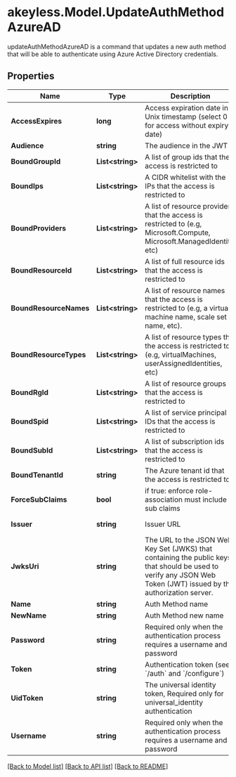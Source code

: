 # akeyless.Model.UpdateAuthMethodAzureAD
updateAuthMethodAzureAD is a command that updates a new auth method that will be able to authenticate using Azure Active Directory credentials.
## Properties

Name | Type | Description | Notes
------------ | ------------- | ------------- | -------------
**AccessExpires** | **long** | Access expiration date in Unix timestamp (select 0 for access without expiry date) | [optional] [default to 0]
**Audience** | **string** | The audience in the JWT | [optional] [default to "https://management.azure.com/"]
**BoundGroupId** | **List&lt;string&gt;** | A list of group ids that the access is restricted to | [optional] 
**BoundIps** | **List&lt;string&gt;** | A CIDR whitelist with the IPs that the access is restricted to | [optional] 
**BoundProviders** | **List&lt;string&gt;** | A list of resource providers that the access is restricted to (e.g, Microsoft.Compute, Microsoft.ManagedIdentity, etc) | [optional] 
**BoundResourceId** | **List&lt;string&gt;** | A list of full resource ids that the access is restricted to | [optional] 
**BoundResourceNames** | **List&lt;string&gt;** | A list of resource names that the access is restricted to (e.g, a virtual machine name, scale set name, etc). | [optional] 
**BoundResourceTypes** | **List&lt;string&gt;** | A list of resource types that the access is restricted to (e.g, virtualMachines, userAssignedIdentities, etc) | [optional] 
**BoundRgId** | **List&lt;string&gt;** | A list of resource groups that the access is restricted to | [optional] 
**BoundSpid** | **List&lt;string&gt;** | A list of service principal IDs that the access is restricted to | [optional] 
**BoundSubId** | **List&lt;string&gt;** | A list of subscription ids that the access is restricted to | [optional] 
**BoundTenantId** | **string** | The Azure tenant id that the access is restricted to | 
**ForceSubClaims** | **bool** | if true: enforce role-association must include sub claims | [optional] 
**Issuer** | **string** | Issuer URL | [optional] [default to "https://sts.windows.net/---bound_tenant_id---"]
**JwksUri** | **string** | The URL to the JSON Web Key Set (JWKS) that containing the public keys that should be used to verify any JSON Web Token (JWT) issued by the authorization server. | [optional] [default to "https://login.microsoftonline.com/common/discovery/keys"]
**Name** | **string** | Auth Method name | 
**NewName** | **string** | Auth Method new name | [optional] 
**Password** | **string** | Required only when the authentication process requires a username and password | [optional] 
**Token** | **string** | Authentication token (see &#x60;/auth&#x60; and &#x60;/configure&#x60;) | [optional] 
**UidToken** | **string** | The universal identity token, Required only for universal_identity authentication | [optional] 
**Username** | **string** | Required only when the authentication process requires a username and password | [optional] 

[[Back to Model list]](../README.md#documentation-for-models) [[Back to API list]](../README.md#documentation-for-api-endpoints) [[Back to README]](../README.md)

